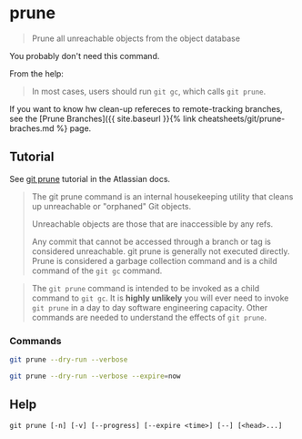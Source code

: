 # prune
> Prune all unreachable objects from the object database

You probably don't need this command.

From the help:

> In most cases, users should run `git gc`, which calls `git prune`.

If you want to know hw clean-up refereces to remote-tracking branches, see the [Prune Branches]({{ site.baseurl }}{% link cheatsheets/git/prune-braches.md %} page.


## Tutorial

See [git prune](https://www.atlassian.com/git/tutorials/git-prune) tutorial in the Atlassian docs.

> The git prune command is an internal housekeeping utility that cleans up unreachable or "orphaned" Git objects.
>
> Unreachable objects are those that are inaccessible by any refs. 
>
> Any commit that cannot be accessed through a branch or tag is considered unreachable. git prune is generally not executed directly. Prune is considered a garbage collection command and is a child command of the `git gc` command.

> The `git prune` command is intended to be invoked as a child command to `git gc`. It is **highly unlikely** you will ever need to invoke `git prune` in a day to day software engineering capacity. Other commands are needed to understand the effects of `git prune`.


### Commands

```sh
git prune --dry-run --verbose
```

```sh
git prune --dry-run --verbose --expire=now
```


## Help

```
git prune [-n] [-v] [--progress] [--expire <time>] [--] [<head>...]
```
